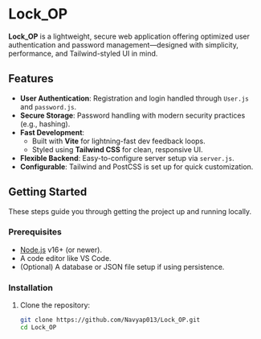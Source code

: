 # Lock_OP

**Lock_OP** is a lightweight, secure web application offering optimized user authentication and password management—designed with simplicity, performance, and Tailwind-styled UI in mind.

## Features

- **User Authentication**: Registration and login handled through `User.js` and `password.js`.
- **Secure Storage**: Password handling with modern security practices (e.g., hashing).
- **Fast Development**:
  - Built with **Vite** for lightning-fast dev feedback loops.
  - Styled using **Tailwind CSS** for clean, responsive UI.
- **Flexible Backend**: Easy-to-configure server setup via `server.js`.
- **Configurable**: Tailwind and PostCSS is set up for quick customization.

## Getting Started

These steps guide you through getting the project up and running locally.

### Prerequisites

- [Node.js](https://nodejs.org/) v16+ (or newer).
- A code editor like VS Code.
- (Optional) A database or JSON file setup if using persistence.

### Installation

1. Clone the repository:
   ```bash
   git clone https://github.com/Navyap013/Lock_OP.git
   cd Lock_OP
